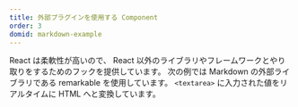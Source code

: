 ```yaml
---
title: 外部プラグインを使用する Component
order: 3
domid: markdown-example
---
```


React は柔軟性が高いので、
React 以外のライブラリやフレームワークとやり取りをするためのフックを提供しています。
次の例では Markdown の外部ライブラリである remarkable を使用しています。
`<textarea>` に入力された値をリアルタイムに HTML へと変換しています。
